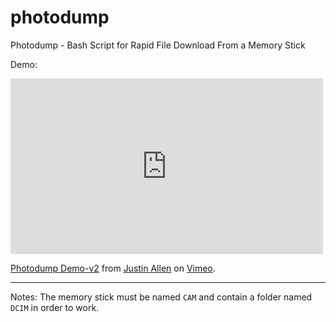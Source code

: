 photodump
=========

Photodump - Bash Script for Rapid File Download From a Memory Stick

Demo:

<iframe src="http://player.vimeo.com/video/72318303" width="500" height="281" frameborder="0" webkitAllowFullScreen mozallowfullscreen allowFullScreen></iframe> <p><a href="http://vimeo.com/72318303">Photodump Demo-v2</a> from <a href="http://vimeo.com/user20162322">Justin Allen</a> on <a href="https://vimeo.com">Vimeo</a>.</p>

---

Notes: The memory stick must be named `CAM` and contain a folder named `DCIM` in order to work.  